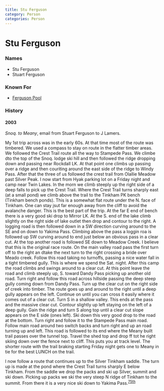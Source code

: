 ```yaml
---
title: Stu Ferguson
category: Person
categories: Person
---
```

# Stu Ferguson
### Names
- Stu Ferguson
- Stuart Ferguson

### Known For

* [Ferguson Pool](Ferguson-Pool)

### History

#### 2003

*Snoq. to Meany*, email from Stuart Ferguson to J Lamers.

My 1st trip across was in the early 60s. At that time most of the route was timbered. We used a compass to stay on route in the flatter timber areas. We followed the Crest Trail route all the way to Stampede Pass. We climbe dto the top of the Snoq. lodge ski hill and then followed the ridge dropping down and passing near Rockdall LK. At that point one climbs up passing over a ridge and then couriting around the east side of the ridge to Windy Pass. After that the three of us followed the crest trail from Olallie Meadow past Silver Peak. I now start from Hyak parking lot on a Friday night and camp near Twin Lakes. In the morn we climb steeply up the right side of a deep falls to pick up the Crest Trail. Where the Crest Trail turns sharply east (at a small pond) we climb above the trail to the Tinkham PK bench (Tinkham bench ponds). This is a somewhat flat route under the N. face of Tinkham. One can stay jsut far enough away from the cliff to avoid the avalanche danger. This is the best part of the trip. At the far E end of bench there is a very good ski drop to Mirror LK. At the S. end of the lake climb slightly on the right side of lake outlet then drop and contour to the right. A logging road is then followed down in a SW direction curving around to the SE and on down to Yakima Pass. Climbing above the pass a loggin roa is followed up SW curving around to end just below an obvious pass in a clear cut. At the top another road is followed SE down to Meadow Creek. I believe that this is the original race route. On the main valley road pass the first turn off to the right an dtake the next turn to the right crossing a bride over Meado creek. Follow this road taking no turnoffs, passing a nice water fall in a tight timbered gully. This is where we spend the Sat. night. After this camp the road climbs and swings around to a clear cut. At this point leave the road and climb steeply up, S. toward Dandy Pass picking up another old road. Turn right and follow this road across hillside passing the deep steep gully coming down from Dandy Pass. Turn up the clear cut on the right side of creek into timber. The route goes up and around to the right until a deep gully appears on the left. Continue on until you can cross it easily where it comes out of a clear cut. Turn S in a shallow valley. This ends at the pass and the massive clear cut. Contour slightly up left staying on the left of a deep gully. Gain the ridge and turn S along top until a clear cut slope appears on the E side (ones left). Ski down this very good drop to the road at the bottom. Turn right and follow it to the Stampede Pass main road. Follow main road around two switch backs and turn right and up an road turning up and left. This road is followed to its end where the Meany built trail passes over the tunnel top. Travel the shed top and drop ff tot he right skiing down over the fence next to cliff. This puts you at track level. The shorter route with the trail braking starting Friday night gets one to Meany in tie for the best LUNCH on the trail.

I now follow a route that continues up to the Silver Tinkham saddle. The turn up is made at the pond where the Crest Trail turns sharply E below Tinkham. From the saddle we drop the packs and ski up Silver, summit and ski down. Picking up packs we ski the very steep N ridge of Tinkham to the summit. From there it is a very nice ski down to Yakima Pass.<sup>[75th][]</sup>

[75th]: Anniversary#75th